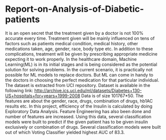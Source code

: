 # Report-on-Analysis-of-Diabetic-patients
It is an open secret that the treatment given by a doctor is not 100% accurate every time. Treatment given will be mainly influenced on tens of factors such as patients medical condition, medical history, other medications taken, age, gender, race, body type  etc. In addition to these complications, treatment will be given by prescribing appropriate medicine expecting it to work properly.  In the healthcare domain, Machine Learning(ML) is in its initial stages and is being considered as the potential solution for solving problems. In the current scenario, it is practically not possible for ML models to replace doctors. But ML can come in handy to the doctors in choosing the perfect medication for that particular individual.   The dataset is extracted from UCI repository. Dataset is available in the following link: http://archive.ics.uci.edu/ml/datasets/Diabetes+130-US+hospitals+for+years+1999-2008   Data is of size 101767*50. The features are about the gender, race, drugs, combination of drugs, hb1AC results etc. In this project, efficiency of the Insulin is calculated by doing Exploratory Data Analysis. Feature Engineering has also been done and number of features are increased. Using this data, several classification models were built to predict if the given patient has to be given insulin exclusively or combination of drugs. Several classification models were built out of which Voting Classifier yielded highest AUC of 83.3.
